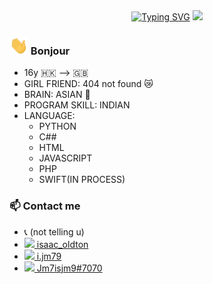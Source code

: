 <div align='center'>
   <a href="https://git.io/typing-svg"><img src="https://readme-typing-svg.demolab.com?font=Fira+Code&pause=1000&color=00C015&vCenter=true&multiline=true&width=435&height=100&lines=%5Buser%5D+Hecka_JM7;%5Bsystem%5D+Bonjour%2C+programmers" alt="Typing SVG" /></a> 
   <a href="https://git.io/streak-stats"><img src="https://streak-stats.demolab.com?user=jm7hecka&theme=highcontrast" /></a>
</div>
<div>
  <h3><img src='https://github.com/ABSphreak/ABSphreak/blob/master/gifs/Hi.gif?raw=true' width='30' /> Bonjour</h3>
  <ul>
    <li> 16y    🇭🇰 --> 🇬🇧 </li>
    <li> GIRL FRIEND: 404 not found 😿 </li>
    <li> BRAIN: ASIAN 🧠 </li>
    <li> PROGRAM SKILL: INDIAN </li>
    <li> LANGUAGE: 
      <ul>
        <li> PYTHON </li>
        <li> C## </li>
        <li> HTML </li>
        <li> JAVASCRIPT </li>
        <li> PHP </li>
        <li> SWIFT(IN PROCESS) </li>
      </ul>
  </ul>
</div>
<div>
  <h3> 📫 Contact me </h3>
  <ul>
    <li>📞 (not telling u)</li>
    <li>
      <a href='https://www.instagram.com/isaac_oldton/'>
        <img src='https://brandpalettes.com/wp-content/uploads/2018/10/Instagram-Logo-300x300.png' width='15' />
        isaac_oldton
      </a>
    </li>
    <li>
      <a href='https://t.snapchat.com/LA9lgtW3'>
        <img src='https://seeklogo.com/images/S/snapchat-logo-F20CDB1199-seeklogo.com.png' width='15' />
        i.jm79
    </li>
    <li>
      <a href='http://discordapp.com/users/Jm7isjm9#7070'>
        <img src='https://www.freepnglogos.com/uploads/discord-logo-png/concours-discord-cartes-voeux-fortnite-france-6.png' width='15'>
        Jm7isjm9#7070
    </li>
</div>

